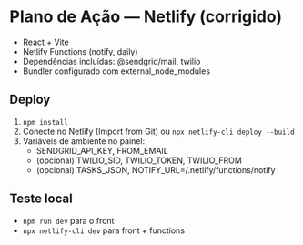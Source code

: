 # Plano de Ação — Netlify (corrigido)
- React + Vite
- Netlify Functions (notify, daily)
- Dependências incluídas: @sendgrid/mail, twilio
- Bundler configurado com external_node_modules

## Deploy
1) `npm install`
2) Conecte no Netlify (Import from Git) ou `npx netlify-cli deploy --build`
3) Variáveis de ambiente no painel:
   - SENDGRID_API_KEY, FROM_EMAIL
   - (opcional) TWILIO_SID, TWILIO_TOKEN, TWILIO_FROM
   - (opcional) TASKS_JSON, NOTIFY_URL=/.netlify/functions/notify

## Teste local
- `npm run dev` para o front
- `npx netlify-cli dev` para front + functions
